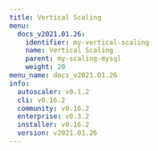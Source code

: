 ```yaml
---
title: Vertical Scaling
menu:
  docs_v2021.01.26:
    identifier: my-vertical-scaling
    name: Vertical Scaling
    parent: my-scaling-mysql
    weight: 20
menu_name: docs_v2021.01.26
info:
  autoscaler: v0.1.2
  cli: v0.16.2
  community: v0.16.2
  enterprise: v0.3.2
  installer: v0.16.2
  version: v2021.01.26
---
```


